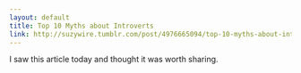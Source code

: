 ```yaml
---
layout: default
title: Top 10 Myths about Introverts
link: http://suzywire.tumblr.com/post/4976665094/top-10-myths-about-introverts
---
```


I saw this article today and thought it was worth sharing.

